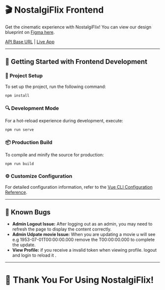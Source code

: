# 🎬 **NostalgiFlix Frontend**

Get the cinematic experience with NostalgiFlix! You can view our design blueprint on [Figma here](https://www.figma.com/file/ND7mX4vyA5tai77Xhfa44z/Nostalgiflix?type=design&t=GemX0qthfIzG0YSv-6).

[API Base URL](https://backendnost.onrender.com/) | [Live App](https://nostalgiflix-dbf2c.web.app/)

---

## 🚀 **Getting Started with Frontend Development**

### 🔧 **Project Setup**
To set up the project, run the following command:

```
npm install
```

### 🔍 **Development Mode**
For a hot-reload experience during development, execute:

```
npm run serve
```

### 📦 **Production Build**
To compile and minify the source for production:

```
npm run build
```

### ⚙️ **Customize Configuration**
For detailed configuration information, refer to the [Vue CLI Configuration Reference](https://cli.vuejs.org/config/).

---

## 🐞 **Known Bugs**

- **Admin Logout Issue:** After logging out as an admin, you may need to refresh the page to display the content correctly.
- **Admin Udpate movie  Issue:** When you are updating a movie u will see e.g  1953-07-01T00:00:00.000 remove the T00:00:00.000 to complete the update.
- **View Profile:** if you receive a invalid token when viewing profile. logout and login to reload it .
 

---

# 🙏 **Thank You For Using NostalgiFlix!**

